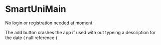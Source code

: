 # SmartUniMain

No login or registration needed at moment 

The add button crashes the app if used with out typeing a description for the date ( null reference )

